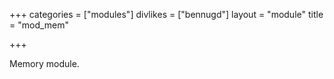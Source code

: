 +++
categories = ["modules"]
divlikes = ["bennugd"]
layout = "module"
title = "mod_mem"

+++

Memory module.
